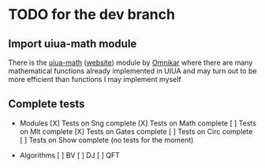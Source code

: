 # TODO for the dev branch

## Import uiua-math module

There is the [uiua-math](https://github.com/Omnikar/uiua-math) ([website](https://omnikar.github.io/uiua-math/)) module by [Omnikar](https://github.com/Omnikar) where there are many mathematical functions already implemented in UIUA and may turn out to be more efficient than functions I may implement myself

## Complete tests

- Modules
[X] Tests on Sng complete
[X] Tests on Math complete
[ ] Tests on Mlt complete
[X] Tests on Gates complete
[ ] Tests on Circ complete
[ ] Tests on Show complete (no tests for the moment)

- Algorithms
[ ] BV
[ ] DJ
[ ] QFT
